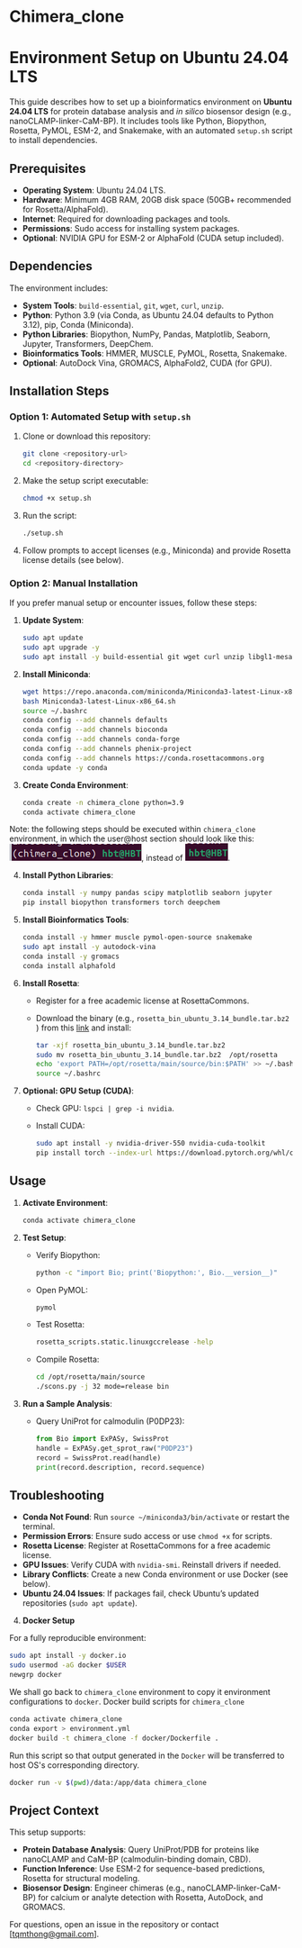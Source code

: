 # Chimera_clone

# Environment Setup on Ubuntu 24.04 LTS

This guide describes how to set up a bioinformatics environment on **Ubuntu 24.04 LTS** for protein database analysis and *in silico* biosensor design (e.g., nanoCLAMP-linker-CaM-BP). It includes tools like Python, Biopython, Rosetta, PyMOL, ESM-2, and Snakemake, with an automated `setup.sh` script to install dependencies.

## Prerequisites

- **Operating System**: Ubuntu 24.04 LTS.
- **Hardware**: Minimum 4GB RAM, 20GB disk space (50GB+ recommended for Rosetta/AlphaFold).
- **Internet**: Required for downloading packages and tools.
- **Permissions**: Sudo access for installing system packages.
- **Optional**: NVIDIA GPU for ESM-2 or AlphaFold (CUDA setup included).

## Dependencies

The environment includes:

- **System Tools**: `build-essential`, `git`, `wget`, `curl`, `unzip`.
- **Python**: Python 3.9 (via Conda, as Ubuntu 24.04 defaults to Python 3.12), pip, Conda (Miniconda).
- **Python Libraries**: Biopython, NumPy, Pandas, Matplotlib, Seaborn, Jupyter, Transformers, DeepChem.
- **Bioinformatics Tools**: HMMER, MUSCLE, PyMOL, Rosetta, Snakemake.
- **Optional**: AutoDock Vina, GROMACS, AlphaFold2, CUDA (for GPU).

## Installation Steps

### Option 1: Automated Setup with `setup.sh`

1. Clone or download this repository:

   ```bash
   git clone <repository-url>
   cd <repository-directory>
   ```

2. Make the setup script executable:

   ```bash
   chmod +x setup.sh
   ```

3. Run the script:

   ```bash
   ./setup.sh
   ```

4. Follow prompts to accept licenses (e.g., Miniconda) and provide Rosetta license details (see below).

### Option 2: Manual Installation

If you prefer manual setup or encounter issues, follow these steps:

1. **Update System**:

   ```bash
   sudo apt update
   sudo apt upgrade -y
   sudo apt install -y build-essential git wget curl unzip libgl1-mesa-glx libegl1
   ```

2. **Install Miniconda**:

   ```bash
   wget https://repo.anaconda.com/miniconda/Miniconda3-latest-Linux-x86_64.sh
   bash Miniconda3-latest-Linux-x86_64.sh
   source ~/.bashrc
   conda config --add channels defaults
   conda config --add channels bioconda
   conda config --add channels conda-forge
   conda config --add channels phenix-project
   conda config --add channels https://conda.rosettacommons.org
   conda update -y conda
   ```

3. **Create Conda Environment**:

   ```bash
   conda create -n chimera_clone python=3.9
   conda activate chimera_clone
   ```

Note: the following steps should be executed within `chimera_clone` environment, in which the user@host section should look like this: ![(env)user@host](./graphics/env_user_host.png), instead of ![user@host](./graphics/user_host.png).

4. **Install Python Libraries**:

   ```bash
   conda install -y numpy pandas scipy matplotlib seaborn jupyter
   pip install biopython transformers torch deepchem
   ```

5. **Install Bioinformatics Tools**:

   ```bash
   conda install -y hmmer muscle pymol-open-source snakemake
   sudo apt install -y autodock-vina
   conda install -y gromacs
   conda install alphafold
   ```

6. **Install Rosetta**:

   - Register for a free academic license at RosettaCommons.

   - Download the binary (e.g., `rosetta_bin_ubuntu_3.14_bundle.tar.bz2 `) from this [link](https://downloads.rosettacommons.org/downloads/academic/3.14/) and install:

     ```bash
     tar -xjf rosetta_bin_ubuntu_3.14_bundle.tar.bz2 
     sudo mv rosetta_bin_ubuntu_3.14_bundle.tar.bz2  /opt/rosetta
     echo 'export PATH=/opt/rosetta/main/source/bin:$PATH' >> ~/.bashrc
     source ~/.bashrc
     ```

7. **Optional: GPU Setup (CUDA)**:

   - Check GPU: `lspci | grep -i nvidia`.

   - Install CUDA:

     ```bash
     sudo apt install -y nvidia-driver-550 nvidia-cuda-toolkit
     pip install torch --index-url https://download.pytorch.org/whl/cu121
     ```

## Usage

1. **Activate Environment**:

   ```bash
   conda activate chimera_clone
   ```

2. **Test Setup**:

   - Verify Biopython:

     ```bash
     python -c "import Bio; print('Biopython:', Bio.__version__)"
     ```

   - Open PyMOL:

     ```bash
     pymol
     ```

   - Test Rosetta:

     ```bash
     rosetta_scripts.static.linuxgccrelease -help
     ```

   - Compile Rosetta:
      ```bash
      cd /opt/rosetta/main/source 
      ./scons.py -j 32 mode=release bin
      ```

3. **Run a Sample Analysis**:

   - Query UniProt for calmodulin (P0DP23):

     ```python
     from Bio import ExPASy, SwissProt
     handle = ExPASy.get_sprot_raw("P0DP23")
     record = SwissProt.read(handle)
     print(record.description, record.sequence)
     ```

## Troubleshooting

- **Conda Not Found**: Run `source ~/miniconda3/bin/activate` or restart the terminal.
- **Permission Errors**: Ensure sudo access or use `chmod +x` for scripts.
- **Rosetta License**: Register at RosettaCommons for a free academic license.
- **GPU Issues**: Verify CUDA with `nvidia-smi`. Reinstall drivers if needed.
- **Library Conflicts**: Create a new Conda environment or use Docker (see below).
- **Ubuntu 24.04 Issues**: If packages fail, check Ubuntu’s updated repositories (`sudo apt update`).

4. **Docker Setup**

For a fully reproducible environment:

```bash
sudo apt install -y docker.io
sudo usermod -aG docker $USER
newgrp docker
```
We shall go back to `chimera_clone` environment to copy it environment configurations to `docker`. Docker build scripts for `chimera_clone`
```bash
conda activate chimera_clone
conda export > environment.yml
docker build -t chimera_clone -f docker/Dockerfile .
```

Run this script so that output generated in the `Docker` will be transferred to host OS's corresponding directory.
```bash
docker run -v $(pwd)/data:/app/data chimera_clone
``` 

## Project Context

This setup supports:

- **Protein Database Analysis**: Query UniProt/PDB for proteins like nanoCLAMP and CaM-BP (calmodulin-binding domain, CBD).
- **Function Inference**: Use ESM-2 for sequence-based predictions, Rosetta for structural modeling.
- **Biosensor Design**: Engineer chimeras (e.g., nanoCLAMP-linker-CaM-BP) for calcium or analyte detection with Rosetta, AutoDock, and GROMACS.

For questions, open an issue in the repository or contact \[tqmthong@gmail.com\].
